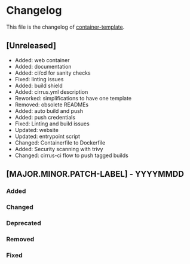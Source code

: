 <!--
reference: https://keepachangelog.com
-->

# Changelog

This file is the changelog of
[container-template](https://github.com/whiletruedoio/container-template).

## [Unreleased]

- Added: web container
- Added: documentation
- Added: ci/cd for sanity checks
- Fixed: linting issues
- Added: build shield
- Added: cirrus.yml description
- Reworked: simplifications to have one template
- Removed: obsolete READMEs
- Added: auto build and push
- Added: push credentials
- Fixed: Linting and build issues
- Updated: website
- Updated: entrypoint script
- Changed: Containerfile to Dockerfile
- Added: Security scanning with trivy
- Changed: cirrus-ci flow to push tagged builds

## [MAJOR.MINOR.PATCH-LABEL] - YYYYMMDD

<!--
Describe the purpose of this release.
Each of the below sections should contain the links to the fixed issues.
-->

### Added

<!--
Section for new Features and Additions.
Most likely a MINOR or MAJOR update.
-->

### Changed

<!--
Changed Behavior in API or Application.
Most likely a MAJOR update.
-->

### Deprecated

<!--
Deprecation, which will be removed in a future release.
The future release must be mentioned.
-->

### Removed

<!--
Removals or Deletions, which were deprecated beforehand.
Most likely a Minor or Major update.
-->

### Fixed

<!--
Bugfixes or other minor fixes.
Most likely a patch.
-->
